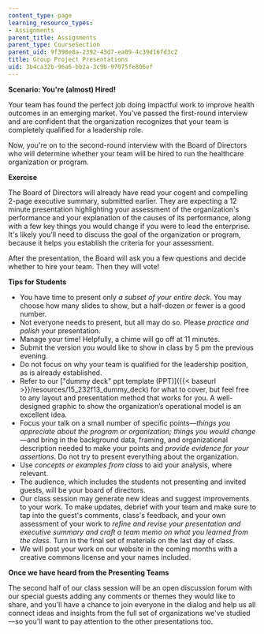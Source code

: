 ```yaml
---
content_type: page
learning_resource_types:
- Assignments
parent_title: Assignments
parent_type: CourseSection
parent_uid: 9f398e8a-2392-43d7-ea09-4c39d16fd3c2
title: Group Project Presentations
uid: 3b4ca32b-96a6-bb2a-3c9b-97075fe806ef
---
```


**Scenario: You're (almost) Hired!**

Your team has found the perfect job doing impactful work to improve health outcomes in an emerging market. You've passed the first-round interview and are confident that the organization recognizes that your team is completely qualified for a leadership role.

Now, you're on to the second-round interview with the Board of Directors who will determine whether your team will be hired to run the healthcare organization or program.

**Exercise**

The Board of Directors will already have read your cogent and compelling 2-page executive summary, submitted earlier. They are expecting a 12 minute presentation highlighting your assessment of the organization's performance and your explanation of the causes of its performance, along with a few key things you would change if you were to lead the enterprise. It's likely you'll need to discuss the goal of the organization or program, because it helps you establish the criteria for your assessment.

After the presentation, the Board will ask you a few questions and decide whether to hire your team. Then they will vote!

**Tips for Students**

*   You have time to present only _a subset of your entire deck_. You may choose how many slides to show, but a half-dozen or fewer is a good number.
*   Not everyone needs to present, but all may do so. Please _practice and polish_ your presentation.
*   Manage your time! Helpfully, a chime will go off at 11 minutes.
*   Submit the version you would like to show in class by 5 pm the previous evening.
*   Do not focus on why your team is qualified for the leadership position, as is already established.
*   Refer to our ["dummy deck" ppt template (PPT)]({{< baseurl >}}/resources/15_232f13_dummy_deck) for what to cover, but feel free to any layout and presentation method that works for you. A well-designed graphic to show the organization’s operational model is an excellent idea.
*   Focus your talk on a small number of specific points—_things you appreciate about the program or organization; things you would change_—and bring in the background data, framing, and organizational description needed to make your points and _provide evidence for your assertions_. Do not try to present everything about the organization.
*   Use _concepts or examples from class_ to aid your analysis, where relevant.
*   The audience, which includes the students not presenting and invited guests, will be your board of directors.
*   Our class session may generate new ideas and suggest improvements to your work. To make updates, debrief with your team and make sure to tap into the guest's comments, class's feedback, and your own assessment of your work to _refine and revise your presentation and executive summary and craft a team memo on what you learned from the class._ Turn in the final set of materials on the last day of class.
*   We will post your work on our website in the coming months with a creative commons license and your names included.

**Once we have heard from the Presenting Teams**

The second half of our class session will be an open discussion forum with our special guests adding any comments or themes they would like to share, and you'll have a chance to join everyone in the dialog and help us all connect ideas and insights from the full set of organizations we've studied—so you'll want to pay attention to the other presentations too.